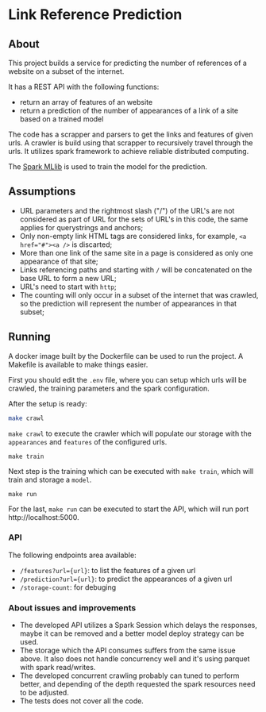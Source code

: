 # Link Reference Prediction

## About

This project builds a service for predicting the number of references of a website on a subset of the internet.

It has a REST API with the following functions:
 - return an array of features of an website
 - return a prediction of the number of appearances of a link of a site based on a trained model

The code has a scrapper and parsers to get the links and features of given urls. A crawler is build using that scrapper to recursively travel through the urls. It utilizes spark framework to achieve reliable distributed computing.

The [Spark MLlib](http://spark.apache.org/docs/latest/ml-guide.html) is used to train the model for the prediction.

## Assumptions
- URL parameters and the rightmost slash ("/") of the URL's are not considered as part of URL for the sets of URL's in this code, the same applies for querystrings and anchors;
- Only non-empty link HTML tags are considered links, for example, `<a href="#"><a />` is discarted;
- More than one link of the same site in a page is considered as only one appearance of that site;
- Links referencing paths and starting with `/` will be concatenated on the base URL to form a new URL;
- URL's need to start with `http`;
- The counting will only occur in a subset of the internet that was crawled, so the prediction will represent the number of appearances in that subset;

## Running

A docker image built by the Dockerfile can be used to run the project. A Makefile is available to make things easier.

First you should edit the `.env` file, where you can setup which urls will be crawled, the training parameters and the spark configuration.

After the setup is ready:
```bash
make crawl
```
 `make crawl` to execute the crawler which will populate our storage with the `appearances` and `features` of the configured urls.

```
make train
```
Next step is the training which can be executed with `make train`, which will train and storage a `model`.

```
make run
```
For the last, `make run` can be executed to start the API, which will run port http://localhost:5000.

### API

The following endpoints area available:
- `/features?url={url}`: to list the features of a given url
- `/prediction?url={url}`: to predict the appearances of a given url
- `/storage-count`: for debuging

### About issues and improvements

- The developed API utilizes a Spark Session which delays the responses, maybe it can be removed and a better model deploy strategy can be used.
- The storage which the API consumes suffers from the same issue above. It also does not handle concurrency well and it's using parquet with spark read/writes.
- The developed concurrent crawling probably can tuned to perform better, and depending of the depth requested the spark resources need to be adjusted.
- The tests does not cover all the code.
